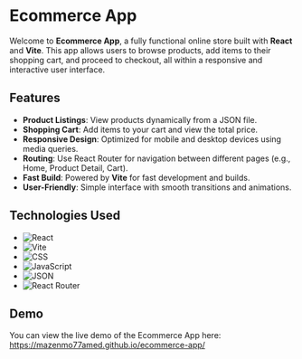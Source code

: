 


# Ecommerce App

Welcome to **Ecommerce App**, a fully functional online store built with **React** and **Vite**. This app allows users to browse products, add items to their shopping cart, and proceed to checkout, all within a responsive and interactive user interface.

## Features

- **Product Listings**: View products dynamically from a JSON file.
- **Shopping Cart**: Add items to your cart and view the total price.
- **Responsive Design**: Optimized for mobile and desktop devices using media queries.
- **Routing**: Use React Router for navigation between different pages (e.g., Home, Product Detail, Cart).
- **Fast Build**: Powered by **Vite** for fast development and builds.
- **User-Friendly**: Simple interface with smooth transitions and animations.

## Technologies Used

- ![React](https://img.shields.io/badge/React-%2320232a?style=flat-square&logo=react&logoColor=61DAFB)
- ![Vite](https://img.shields.io/badge/Vite-%23646CFF?style=flat-square&logo=vite&logoColor=white)
- ![CSS](https://img.shields.io/badge/CSS-3%20-%231572B6?style=flat-square&logo=css3&logoColor=white)
- ![JavaScript](https://img.shields.io/badge/JavaScript-ES6%20-%23F7DF1E?style=flat-square&logo=javascript&logoColor=black)
- ![JSON](https://img.shields.io/badge/JSON-%23F7DF1E?style=flat-square&logo=json&logoColor=black)
- ![React Router](https://img.shields.io/badge/React%20Router-%2303A9F4?style=flat-square&logo=react-router&logoColor=white)


## Demo

You can view the live demo of the Ecommerce App here: https://mazenmo77amed.github.io/ecommerce-app/



